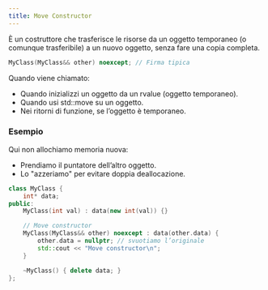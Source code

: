 ```yaml
---
title: Move Constructor
---
```


È un costruttore che trasferisce le risorse da un oggetto temporaneo (o comunque trasferibile) a un nuovo oggetto, senza fare una copia completa.

```cpp
MyClass(MyClass&& other) noexcept; // Firma tipica
```

Quando viene chiamato:

- Quando inizializzi un oggetto da un rvalue (oggetto temporaneo).
- Quando usi std::move su un oggetto.
- Nei ritorni di funzione, se l’oggetto è temporaneo.

### Esempio

Qui non allochiamo memoria nuova:

- Prendiamo il puntatore dell’altro oggetto.
- Lo "azzeriamo" per evitare doppia deallocazione.

```cpp
class MyClass {
    int* data;
public:
    MyClass(int val) : data(new int(val)) {}

    // Move constructor
    MyClass(MyClass&& other) noexcept : data(other.data) {
        other.data = nullptr; // svuotiamo l’originale
        std::cout << "Move constructor\n";
    }

    ~MyClass() { delete data; }
};
```
